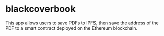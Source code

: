 # blackcoverbook

This app allows users to save PDFs to IPFS, then save the address of the PDF to a smart contract deployed on the Ethereum blockchain. 
